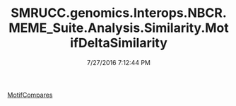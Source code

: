 ﻿---
title: SMRUCC.genomics.Interops.NBCR.MEME_Suite.Analysis.Similarity.MotifDeltaSimilarity
date: 7/27/2016 7:12:44 PM
---

[MotifCompares](T-SMRUCC.genomics.Interops.NBCR.MEME_Suite.Analysis.Similarity.MotifDeltaSimilarity.MotifCompares.html)
